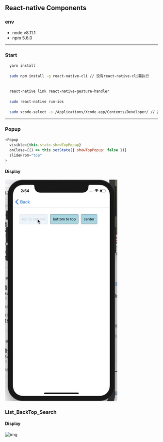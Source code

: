 ## React-native Components

### env
* node v8.11.1
* npm 5.6.0
---
### Start

```sh
  yarn install

  sudo npm install -g react-native-cli // 没有react-native-cli需执行

  
  react-native link react-native-gesture-handler

  sudo react-native run-ios

  sudo xcode-select -s /Applications/Xcode.app/Contents/Developer/ // 找不到路径执行

```

---
### Popup

```js
<Popup
  visible={this.state.showTopPopup}
  onClose={() => this.setState({ showTopPopup: false })}
  slideFrom="top"
>

```

#### Display

![img](https://github.com/pagnkelly/imageszz/blob/master/RNComponents/popup.gif?raw=true)
### List_BackTop_Search

#### Display
![img](https://raw.githubusercontent.com/pagnkelly/imageszz/master/RNComponents/list.gif)
